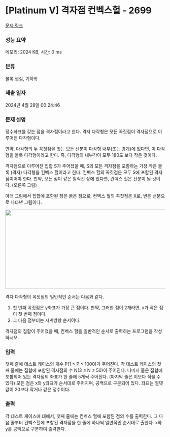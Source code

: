 # [Platinum V] 격자점 컨벡스헐 - 2699 

[문제 링크](https://www.acmicpc.net/problem/2699) 

### 성능 요약

메모리: 2024 KB, 시간: 0 ms

### 분류

볼록 껍질, 기하학

### 제출 일자

2024년 4월 28일 00:24:46

### 문제 설명

<p>정수좌표를 갖는 점을 격자점이라고 한다. 격자 다각형은 모든 꼭짓점이 격자점으로 이루어진 다각형이다.</p>

<p>만약, 다각형의 두 꼭짓점을 잇는 모든 선분이 다각형 내부(또는 경계)에 있다면, 이 다각형을 볼록 다각형이라고 한다. 즉, 다각형의 내부각이 모두 180도 보다 작은 것이다.</p>

<p>격자점으로 이루어진 집합 S가 주어졌을 때, S의 모든 격자점을 포함하는 가장 작은 볼록 (격자) 다각형을 컨벡스 헐이라고 한다. 컨벡스 헐의 꼭짓점은 모두 S에 포함된 격자점이어야 한다. 만약, 모든 점이 같은 일직선 상에 있다면, 컨벡스 헐은 선분이 될 것이다. (오른쪽 그림)</p>

<p>아래 그림에서 집합에 포함된 점은 굵은 점으로, 컨벡스 헐의 꼭짓점은 X로, 변은 선분으로 나타낸 그림이다.</p>

<p style="text-align: center;"><img alt="" src="" style="height:249px; width:584px"></p>

<p>격자 다각형의 꼭짓점의 일반적인 순서는 다음과 같다.</p>

<ol>
	<li>첫 번째 꼭짓점은 y좌표가 가장 큰 점이다. 만약, 그러한 점이 2개라면, x가 작은 점이 첫 번째 점이다.</li>
	<li>그 다음 점부터는 시계방향 순서이다.</li>
</ol>

<p>격자점의 집합이 주어졌을 때, 컨벡스 헐을 일반적인 순서로 출력하는 프로그램을 작성하시오.</p>

### 입력 

 <p>첫째 줄에 테스트 케이스의 개수 P(1 ≤ P ≤ 1000)가 주어진다. 각 테스트 케이스의 첫째 줄에는 집합에 포함된 격자점의 수 N(3 ≤ N ≤ 50)이 주어진다. 나머지 줄은 집합에 포함되어 있는 격자점의 좌표가 한 줄에 5개씩 주어진다. (마지막 줄은 이보다 적을 수 있다) 모든 점은 x와 y좌표가 순서대로 주어지며, 공백으로 구분되어 있다. 좌표는 절댓값이 20보다 작거나 같은 정수이다.</p>

### 출력 

 <p>각 테스트 케이스에 대해서, 첫째 줄에는 컨벡스 헐에 포함된 점의 수를 출력한다. 그 다음 줄부터 컨벡스헐에 포함된 격자점을 한 줄에 하나씩 일반적인 순서대로 출한다. x와 y를 공백으로 구분하여 출력한다.</p>


